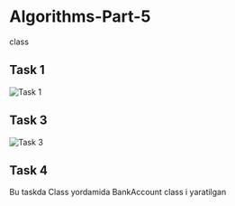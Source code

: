 # Algorithms-Part-5
class

<h2>Task 1</h2>

<img src="img1.png" alt="Task 1">

<h2>Task 3</h2>

<img src="img3.png" alt="Task 3">

<h2>Task 4</h2>

Bu taskda Class yordamida BankAccount class i yaratilgan